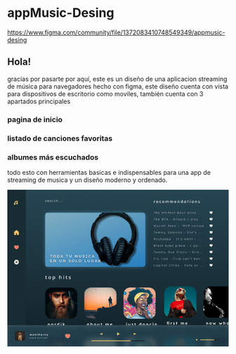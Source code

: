 # appMusic-Desing
https://www.figma.com/community/file/1372083410748549349/appmusic-desing
## Hola!
gracias por pasarte por aquí, este es un diseño de una aplicacion streaming de música para navegadores hecho con figma, este diseño cuenta con vista para dispositivos de escritorio como moviles, también cuenta con 3 apartados principales
### pagina de inicio
### listado de canciones favoritas
### albumes más escuchados
todo esto con herramientas basicas e indispensables para una app de streaming de musica y un diseño moderno y ordenado.

![](https://github.com/INKINSS/appMusic-Desing/blob/main/Captura%20de%20pantalla%202024-05-10%20080935.png)
